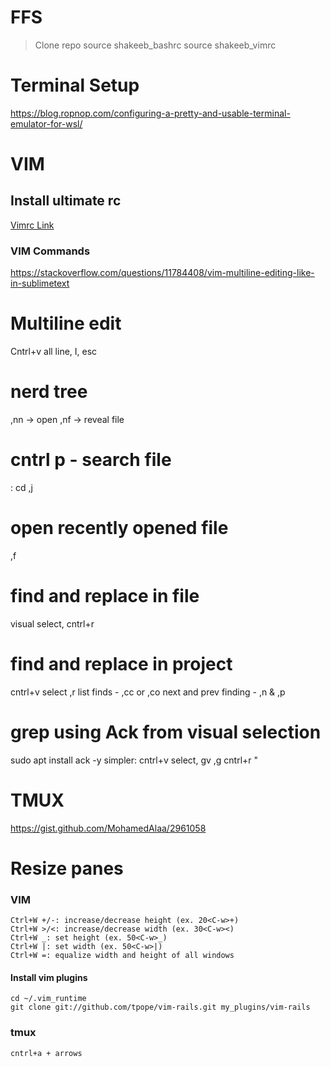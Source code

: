 # FFS
> Clone repo
> source shakeeb_bashrc
> source shakeeb_vimrc

# Terminal Setup
https://blog.ropnop.com/configuring-a-pretty-and-usable-terminal-emulator-for-wsl/

# VIM

## Install ultimate rc
[Vimrc Link](https://github.com/amix/vimrc)

### VIM Commands
https://stackoverflow.com/questions/11784408/vim-multiline-editing-like-in-sublimetext

# Multiline edit
Cntrl+v all line, I<chars>, esc

# nerd tree
,nn -> open
,nf -> reveal file

# cntrl p - search file
: cd <path>
,j

# open recently opened file
,f

# find and replace in file
visual select, cntrl+r
# find and replace in project
cntrl+v select ,r
list finds - ,cc or ,co
next and prev finding - ,n & ,p
# grep using Ack from visual selection
sudo apt install ack -y
simpler: cntrl+v select, gv
,g cntrl+r "
# TMUX
https://gist.github.com/MohamedAlaa/2961058
# Resize panes
### VIM
```
Ctrl+W +/-: increase/decrease height (ex. 20<C-w>+)
Ctrl+W >/<: increase/decrease width (ex. 30<C-w><)
Ctrl+W _: set height (ex. 50<C-w>_)
Ctrl+W |: set width (ex. 50<C-w>|)
Ctrl+W =: equalize width and height of all windows
```
#### Install vim plugins
```
cd ~/.vim_runtime
git clone git://github.com/tpope/vim-rails.git my_plugins/vim-rails
```

### tmux
```
cntrl+a + arrows
```
